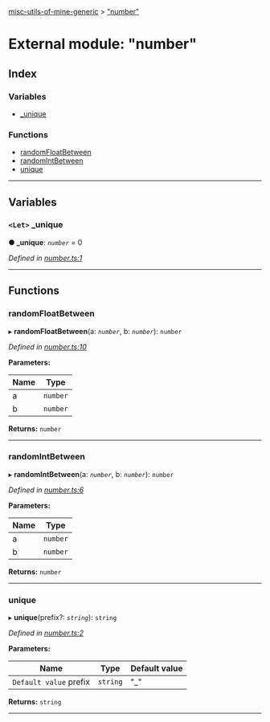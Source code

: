 [misc-utils-of-mine-generic](../README.md) > ["number"](../modules/_number_.md)

# External module: "number"

## Index

### Variables

* [_unique](_number_.md#_unique)

### Functions

* [randomFloatBetween](_number_.md#randomfloatbetween)
* [randomIntBetween](_number_.md#randomintbetween)
* [unique](_number_.md#unique)

---

## Variables

<a id="_unique"></a>

### `<Let>` _unique

**● _unique**: *`number`* = 0

*Defined in [number.ts:1](https://github.com/cancerberoSgx/misc-utils-of-mine/blob/94cb991/misc-utils-of-mine-generic/src/number.ts#L1)*

___

## Functions

<a id="randomfloatbetween"></a>

###  randomFloatBetween

▸ **randomFloatBetween**(a: *`number`*, b: *`number`*): `number`

*Defined in [number.ts:10](https://github.com/cancerberoSgx/misc-utils-of-mine/blob/94cb991/misc-utils-of-mine-generic/src/number.ts#L10)*

**Parameters:**

| Name | Type |
| ------ | ------ |
| a | `number` |
| b | `number` |

**Returns:** `number`

___
<a id="randomintbetween"></a>

###  randomIntBetween

▸ **randomIntBetween**(a: *`number`*, b: *`number`*): `number`

*Defined in [number.ts:6](https://github.com/cancerberoSgx/misc-utils-of-mine/blob/94cb991/misc-utils-of-mine-generic/src/number.ts#L6)*

**Parameters:**

| Name | Type |
| ------ | ------ |
| a | `number` |
| b | `number` |

**Returns:** `number`

___
<a id="unique"></a>

###  unique

▸ **unique**(prefix?: *`string`*): `string`

*Defined in [number.ts:2](https://github.com/cancerberoSgx/misc-utils-of-mine/blob/94cb991/misc-utils-of-mine-generic/src/number.ts#L2)*

**Parameters:**

| Name | Type | Default value |
| ------ | ------ | ------ |
| `Default value` prefix | `string` | &quot;_&quot; |

**Returns:** `string`

___

